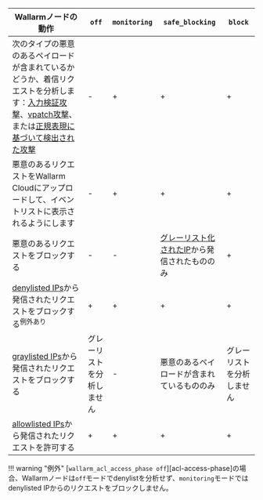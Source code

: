 | Wallarmノードの動作 | `off` | `monitoring` | `safe_blocking` |`block` |
| -------- | - | - | - | -|
| 次のタイプの悪意のあるペイロードが含まれているかどうか、着信リクエストを分析します：[入力検証攻撃](../about-wallarm/protecting-against-attacks.md#input-validation-attacks)、[vpatch攻撃](../user-guides/rules/vpatch-rule.md)、または[正規表現に基づいて検出された攻撃](../user-guides/rules/regex-rule.md) | - | + | + | + |
| 悪意のあるリクエストをWallarm Cloudにアップロードして、イベントリストに表示されるようにします | - | + | + | + |
| 悪意のあるリクエストをブロックする | - | - | [グレーリスト化されたIP](../user-guides/ip-lists/graylist.md)から発信されたもののみ | + |
| [denylisted IPs](../user-guides/ip-lists/denylist.md)から発信されたリクエストをブロックする<sup>例外あり</sup> | + | + | + | + |
| [graylisted IPs](../user-guides/ip-lists/graylist.md)から発信されたリクエストをブロックする | グレーリストを分析しません | - | 悪意のあるペイロードが含まれているもののみ | グレーリストを分析しません |
| [allowlisted IPs](../user-guides/ip-lists/allowlist.md)から発信されたリクエストを許可する | + | + | + | + |

!!! warning "例外"
    [`wallarm_acl_access_phase off`][acl-access-phase]の場合、Wallarmノードは`off`モードでdenylistを分析せず、`monitoring`モードではdenylisted IPからのリクエストをブロックしません。